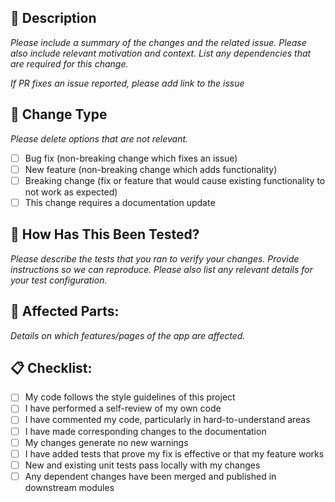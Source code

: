 ## 📖 Description
_Please include a summary of the changes and the related issue. Please also include relevant motivation and context. List any dependencies that are required for this change._

_If PR fixes an issue reported, please add link to the issue_

## 🔄 Change Type
_Please delete options that are not relevant._
- [ ] Bug fix (non-breaking change which fixes an issue)
- [ ] New feature (non-breaking change which adds functionality)
- [ ] Breaking change (fix or feature that would cause existing functionality to not work as expected)
- [ ] This change requires a documentation update

## 🧪 How Has This Been Tested?
_Please describe the tests that you ran to verify your changes. Provide instructions so we can reproduce. Please also list any relevant details for your test configuration._

## 🚧 Affected Parts:
_Details on which features/pages of the app are affected._

## 📋 Checklist:
- [ ] My code follows the style guidelines of this project
- [ ] I have performed a self-review of my own code
- [ ] I have commented my code, particularly in hard-to-understand areas
- [ ] I have made corresponding changes to the documentation
- [ ] My changes generate no new warnings
- [ ] I have added tests that prove my fix is effective or that my feature works
- [ ] New and existing unit tests pass locally with my changes
- [ ] Any dependent changes have been merged and published in downstream modules
